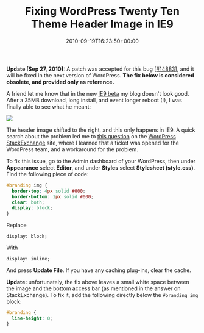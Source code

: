 ﻿---
title: Fixing WordPress Twenty Ten Theme Header Image in IE9
date: 2010-09-19T16:23:50+00:00
---
**Update [Sep 27, 2010]:** A patch was accepted for this bug [[#14883](http://core.trac.wordpress.org/ticket/14883)], and it will be fixed in the next version of WordPress. **The fix below is considered obsolete, and provided only as reference.**

A friend let me know that in the new [IE9 beta](http://ie.microsoft.com/testdrive/) my blog doesn't look good. After a 35MB download, long install, and event longer reboot (!), I was finally able to see what he meant:

![](http://i1.wp.com/hmemcpy.com/wp-content/uploads/2010/09/image_thumb.png)

The header image shifted to the right, and this only happens in IE9. A quick search about the problem led me to [this question](http://wordpress.stackexchange.com/questions/1932/how-to-fix-the-ie9-wordpress-twenty-ten-header-image-display-problem) on the [WordPress StackExchange](http://wordpress.stackexchange.com/) site, where I learned that a ticket was opened for the WordPress team, and a workaround for the problem.

To fix this issue, go to the Admin dashboard of your WordPress, then under **Appearance** select **Editor**, and under **Styles** select **Stylesheet (style.css)**. Find the following piece of code:

```css
#branding img {
  border-top: 4px solid #000;
  border-bottom: 1px solid #000;
  clear: both;
  display: block;
}
```

Replace

    display: block;

With

    display: inline;

And press **Update File**. If you have any caching plug-ins, clear the cache.

**Update:** unfortunately, the fix above leaves a small white space between the image and the bottom access bar (as mentioned in the answer on StackExchange). To fix it, add the following directly below the `#branding img` block:

```css
#branding {
  line-height: 0;
}
```
